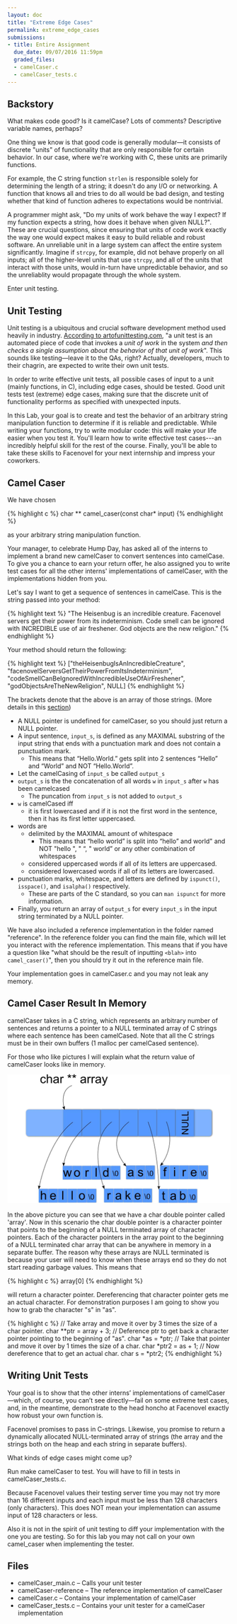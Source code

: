 ```yaml
---
layout: doc
title: "Extreme Edge Cases"
permalink: extreme_edge_cases
submissions:
- title: Entire Assignment
  due_date: 09/07/2016 11:59pm
  graded_files:
  - camelCaser.c
  - camelCaser_tests.c
---
```


## Backstory


What makes code good? Is it camelCase? Lots of comments? Descriptive variable names, perhaps?

One thing we know is that good code is generally modular—it consists of discrete "units" of functionality that are only responsible for certain behavior. In our case, where we're working with C, these units are primarily functions.

For example, the C string function `strlen` is responsible solely for determining the length of a string; it doesn't do any I/O or networking. A function that knows all and tries to do all would be bad design, and testing whether that kind of function adheres to expectations would be nontrivial.

A programmer might ask, "Do my units of work behave the way I expect? If my function expects a string, how does it behave when given NULL?". These are crucial questions, since ensuring that units of code work exactly the way one would expect makes it easy to build reliable and robust software. An unreliable unit in a large system can affect the entire system significantly. Imagine if `strcpy`, for example, did not behave properly on all inputs; all of the higher-level units that use `strcpy`, and all of the units that interact with those units, would in-turn have unpredictable behavior, and so the unreliablity would propagate through the whole system.

Enter unit testing.

## Unit Testing

Unit testing is a ubiquitous and crucial software development method used heavily in industry. [According to artofunittesting.com](http://artofunittesting.com/definition-of-a-unit-test/), "a unit test is an automated piece of code that invokes a _unit of work_ in the system _and then checks a single assumption about the behavior of that unit of work_". This sounds like testing—leave it to the QAs, right? Actually, developers, much to their chagrin, are expected to write their own unit tests.

In order to write effective unit tests, all possible cases of input to a unit (mainly functions, in C), including edge cases, should be tested. Good unit tests test (extreme) edge cases, making sure that the discrete unit of functionality performs as specified with unexpected inputs.

In this Lab, your goal is to create and test the behavior of an arbitrary string manipulation function to determine if it is reliable and predictable. While writing your functions, try to write modular code: this will make your life easier when you test it. You'll learn how to write effective test cases---an incredibly helpful skill for the rest of the course. Finally, you'll be able to take these skills to Facenovel for your next internship and impress your coworkers.

## Camel Caser

We have chosen

{% highlight c %}
char ** camel_caser(const char* input)
{% endhighlight %}

as your arbitrary string manipulation function.

Your manager, to celebrate Hump Day, has asked all of the interns to implement a brand new camelCaser to convert sentences into camelCase. To give you a chance to earn your return offer, he also assigned you to write test cases for all the other interns' implementations of camelCaser, with the implementations hidden from you.

Let's say I want to get a sequence of sentences in camelCase. This is the string passed into your method:

{% highlight text %}
"The Heisenbug is an incredible creature. Facenovel servers get their power from its indeterminism. Code smell can be ignored with INCREDIBLE use of air freshener. God objects are the new religion."
{% endhighlight %}

Your method should return the following:

{% highlight text %}
["theHeisenbugIsAnIncredibleCreature",
"facenovelServersGetTheirPowerFromItsIndeterminism",
"codeSmellCanBeIgnoredWithIncredibleUseOfAirFreshener",
"godObjectsAreTheNewReligion",
NULL]
{% endhighlight %}

The brackets denote that the above is an array of those strings. (More details in this [section](#memory))

*   A NULL pointer is undefined for camelCaser, so you should just return a NULL pointer.
*   A input sentence, `input_s`, is defined as any MAXIMAL substring of the input string that ends with a punctuation mark and does not contain a punctuation mark.
    *   This means that “Hello.World.” gets split into 2 sentences “Hello” and “World” and NOT “Hello.World”.
*   Let the camelCasing of `input_s` be called `output_s`
*   `output_s` is the the concatenation of all words `w` in `input_s` after `w` has been camelcased
    *   The puncation from `input_s` is not added to `output_s`
*   `w` is camelCased iff
    *   it is first lowercased and if it is not the first word in the sentence, then it has its first letter uppercased.
*   words are
    *   delimited by the MAXIMAL amount of whitespace
        *   This means that “hello world” is split into “hello” and world" and NOT "hello ", " “, " world” or any other combination of whitespaces
    *   considered uppercased words if all of its letters are uppercased.
    *   considered lowercased words if all of its letters are lowercased.
*   punctuation marks, whitespace, and letters are defined by `ispunct()`, `isspace()`, and `isalpha()` respectively.
    *   These are parts of the C standard, so you can `man ispunct` for more information.
*   Finally, you return an array of `output_s` for every `input_s` in the input string terminated by a NULL pointer.

We have also included a reference implementation in the folder named "reference". In the reference folder you can find the main file, which will let you interact with the reference implementation. This means that if you have a question like "what should be the result of inputting `<blah>` into `camel_caser()`", then you should try it out in the reference main file.

Your implementation goes in camelCaser.c and you may not leak any memory.


## Camel Caser Result In Memory

camelCaser takes in a C string, which represents an arbitrary number of sentences and returns a pointer to a NULL terminated array of C strings where each sentence has been camelCased. Note that all the C strings must be in their own buffers (1 malloc per camelCased sentence).

For those who like pictures I will explain what the return value of camelCaser looks like in memory.

![](./images/char_double_pointer.jpg)

In the above picture you can see that we have a char double pointer called 'array'. Now in this scenario the char double pointer is a character pointer that points to the beginning of a NULL terminated array of character pointers. Each of the character pointers in the array point to the beginning of a NULL terminated char array that can be anywhere in memory in a separate buffer. The reason why these arrays are NULL terminated is because your user will need to know when these arrays end so they do not start reading garbage values. This means that

{% highlight c %}
array[0]
{% endhighlight %}

will return a character pointer. Dereferencing that character pointer gets me an actual character. For demonstration purposes I am going to show you how to grab the character "s" in "as".

{% highlight c %}
// Take array and move it over by 3 times the size of a char pointer.
char **ptr = array + 3;
// Deference ptr to get back a character pointer pointing to the beginning of "as".
char *as = *ptr;
// Take that pointer and move it over by 1 times the size of a char.
char *ptr2 = as + 1;
// Now dereference that to get an actual char.
char s = *ptr2;
{% endhighlight %}

## Writing Unit Tests

Your goal is to show that the other interns’ implementations of camelCaser—which, of course, you can’t see directly—fail on some extreme test cases, and, in the meantime, demonstrate to the head honcho at Facenovel exactly how robust your own function is.

Facenovel promises to pass in C-strings. Likewise, you promise to return a dynamically allocated NULL-terminated array of strings (the array and the strings both on the heap and each string in separate buffers).

What kinds of edge cases might come up?

Run make camelCaser to test. You will have to fill in tests in camelCaser_tests.c.

Because Facenovel values their testing server time you may not try more than 16 different inputs and each input must be less than 128 characters (only characters). This does NOT mean your implementation can assume input of 128 characters or less.

Also it is not in the spirit of unit testing to diff your implementation with the one you are testing. So for this lab you may not call on your own camel_caser when implementing the tester.

## Files

*   camelCaser_main.c – Calls your unit tester
*   camelCaser-reference – The reference implementation of camelCaser
*   camelCaser.c – Contains your implementation of camelCaser
*   camelCaser_tests.c – Contains your unit tester for a camelCaser implementation
